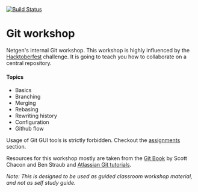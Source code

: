 [![Build Status](https://travis-ci.org/MarioBlazek/git-workshop.svg?branch=master)](https://travis-ci.org/MarioBlazek/git-workshop)

# Git workshop


Netgen's internal Git workshop.
This workshop is highly influenced by the [Hacktoberfest](https://hacktoberfest.digitalocean.com/) challenge. It is going to teach you how to collaborate on a central repository.

#### Topics
- Basics
- Branching
- Merging
- Rebasing
- Rewriting history
- Configuration
- Github flow   

Usage of Git GUI tools is strictly forbidden. Checkout the [assignments](assignments/00-introduction.md) section.


Resources for this workshop mostly are taken from the [Git Book](https://git-scm.com/book/en/v2) 
by Scott Chacon and Ben Straub and [Atlassian Git tutorials](https://www.atlassian.com/git/tutorials).


*Note: This is designed to be used as guided classroom workshop material, and not as self study guide.*

